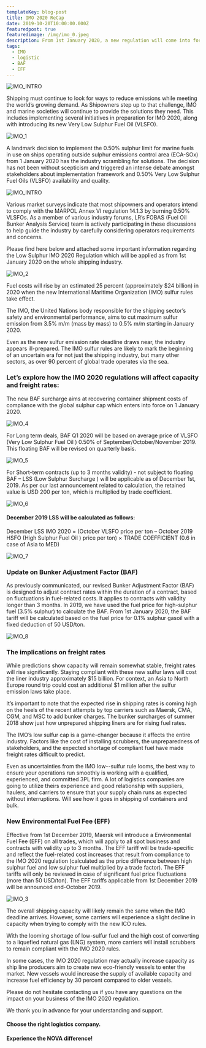 ```yaml
---
templateKey: blog-post
title: IMO 2020 ReCap
date: 2019-10-20T10:00:00.000Z
featuredpost: true
featuredimage: /img/imo_0.jpeg
description: From 1st January 2020, a new regulation will come into force to reduce air pollution from ships globally. Whereas today ships can use fuel with up to 3.5% sulphur content (outside Emission Control Areas), the new global sulphur cap will be 0.5%.  The cost of compliance with the new regulation will be significant, so the cost of shipping will increase.
tags:
  - IMO
  - logistic
  - BAF
  - EFF
---
```

![IMO_INTRO](/img/imo_intro.jpeg)

Shipping must continue to look for ways to reduce emissions while meeting the world’s growing demand. As Shipowners step up to that challenge, IMO and marine societies will continue to provide the solutions they need. This includes implementing several initiatives in preparation for IMO 2020, along with introducing its new Very Low Sulphur Fuel Oil (VLSFO).

![IMO_1](/img/imo_1.jpeg)
 
A landmark decision to implement the 0.50% sulphur limit for marine fuels in use on ships operating outside sulphur emissions control area (ECA-SOx) from 1 January 2020 has the industry scrambling for solutions. The decision has not been without scepticism and triggered an intense debate amongst stakeholders about implementation framework and 0.50% Very Low Sulphur Fuel Oils (VLSFO) availability and quality.

![IMO_INTRO](/img/imo_0.jpeg)

Various market surveys indicate that most shipowners and operators intend to comply with the MARPOL Annex VI regulation 14.1.3 by burning 0.50% VLSFOs. As a member of various industry forums, LR’s FOBAS (Fuel Oil Bunker Analysis Service) team is actively participating in these discussions to help guide the industry by carefully considering operators requirements and concerns.

Please find here below and attached some important information regarding the Low Sulphur IMO 2020 Regulation which will be applied as from 1st January 2020 on the whole shipping industry.

![IMO_2](/img/imo_2.jpeg)
 
Fuel costs will rise by an estimated 25 percent (approximately $24 billion) in 2020 when the new International Maritime Organization (IMO) sulfur rules take effect.

The IMO, the United Nations body responsible for the shipping sector’s safety and environmental performance, aims to cut maximum sulfur emission from 3.5% m/m (mass by mass) to 0.5% m/m starting in January 2020.

Even as the new sulfur emission rate deadline draws near, the industry appears ill-prepared. The IMO sulfur rules are likely to mark the beginning of an uncertain era for not just the shipping industry, but many other sectors, as over 90 percent of global trade operates via the sea.

### Let’s explore how the IMO 2020 regulations will affect capacity and freight rates:
The new BAF surcharge aims at recovering container shipment costs of compliance with the global sulphur cap which enters into force on 1 January 2020.

![IMO_4](/img/imo_4.jpeg)
 
For Long term deals, BAF Q1 2020 will be based on average price of VLSFO (Very Low Sulphur Fuel Oil ) 0.50% of September/October/November 2019. This floating BAF will be revised on quarterly basis.

![IMO_5](/img/imo_5.jpeg)
 
For Short-term contracts (up to 3 months validity) - not subject to floating BAF – LSS (Low Sulphur Surcharge ) will be applicable as of December 1st, 2019.
As per our last announcement related to calculation, the retained value is USD 200 per ton, which is multiplied by trade coefficient.

![IMO_6](/img/imo_6.jpeg)

#### December 2019 LSS will be calculated as follows:
December LSS IMO 2020 = (October VLSFO price per ton – October 2019 HSFO (High Sulphur Fuel Oil ) price per ton) × TRADE COEFFICIENT   (0.6 in case of Asia to MED)

![IMO_7](/img/imo_7.jpeg)
 
### Update on Bunker Adjustment Factor (BAF)
As previously communicated, our revised Bunker Adjustment Factor (BAF) is designed to adjust contract rates within the duration of a contract, based on fluctuations in fuel-related costs. It applies to contracts with validity longer than 3 months. In 2019, we have used the fuel price for high-sulphur fuel (3.5% sulphur) to calculate the BAF. From 1st January 2020, the BAF tariff will be calculated based on the fuel price for 0.1% sulphur gasoil with a fixed deduction of 50 USD/ton.  

![IMO_8](/img/imo_8.jpeg)

### The implications on freight rates
While predictions show capacity will remain somewhat stable, freight rates will rise significantly. Staying compliant with these new sulfur laws will cost the liner industry approximately $15 billion. For context, an Asia to North Europe round trip could cost an additional $1 million after the sulfur emission laws take place.

It’s important to note that the expected rise in shipping rates is coming high on the heels of the recent attempts by top carriers such as Maersk, CMA, CGM, and MSC to add bunker charges. The bunker surcharges of summer 2018 show just how unprepared shipping liners are for rising fuel rates.

The IMO’s low sulfur cap is a game-changer because it affects the entire industry. Factors like the cost of installing scrubbers, the unpreparedness of stakeholders, and the expected shortage of compliant fuel have made freight rates difficult to predict. 

Even as uncertainties from the IMO low--sulfur rule looms, the best way to ensure your operations run smoothly is working with a qualified, experienced, and committed 3PL firm. A lot of logistics companies are going to utilize theirs experience and good relationship with suppliers, haulers, and carriers to ensure that your supply chain runs as expected without interruptions. Will see how it goes in shipping of containers and bulk.
 
### New Environmental Fuel Fee (EFF) 
Effective from 1st December 2019, Maersk will introduce a Environmental Fuel Fee (EFF) on all trades, which will apply to all spot business and contracts  with validity up to 3 months.  The EFF tariff will be trade-specific and reflect the fuel-related cost increases that result from compliance to the IMO 2020 regulation (calculated as the price difference between high sulphur fuel and low sulphur fuel multiplied by a trade factor).  The EFF tariffs will only be reviewed in case of significant fuel price fluctuations (more than 50 USD/ton).   The EFF tariffs applicable from 1st December 2019 will be announced end-October 2019.  

![IMO_3](/img/imo_3.jpeg)
 
The overall shipping capacity will likely remain the same when the IMO deadline arrives. However, some carriers will experience a slight decline in capacity when trying to comply with the new ICO rules.

With the looming shortage of low-sulfur fuel and the high cost of converting to a liquefied natural gas (LNG) system, more carriers will install scrubbers to remain compliant with the IMO 2020 rules.

In some cases, the IMO 2020 regulation may actually increase capacity as ship line producers aim to create new eco-friendly vessels to enter the market. New vessels would increase the supply of available capacity and increase fuel efficiency by 30 percent compared to older vessels.

Please do not hesitate contacting us if you have any questions on the impact on your business of the IMO 2020 regulation.  

We thank you in advance for your understanding and support.

#### Choose the right logistics company.

#### Experience the NOVA difference!